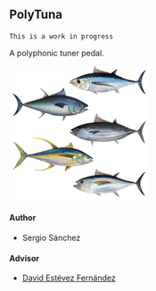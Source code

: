 PolyTuna
-----

    This is a work in progress
    
A polyphonic tuner pedal. 

![Logo](doc/img/lots-of-tuna-fish.png)


#### Author
	
* Sergio Sánchez

#### Advisor
    
*  [David Estévez Fernández](https://github.com/David-Estevez)